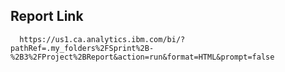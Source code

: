 ## Report Link
      https://us1.ca.analytics.ibm.com/bi/?pathRef=.my_folders%2FSprint%2B-%2B3%2FProject%2BReport&action=run&format=HTML&prompt=false
